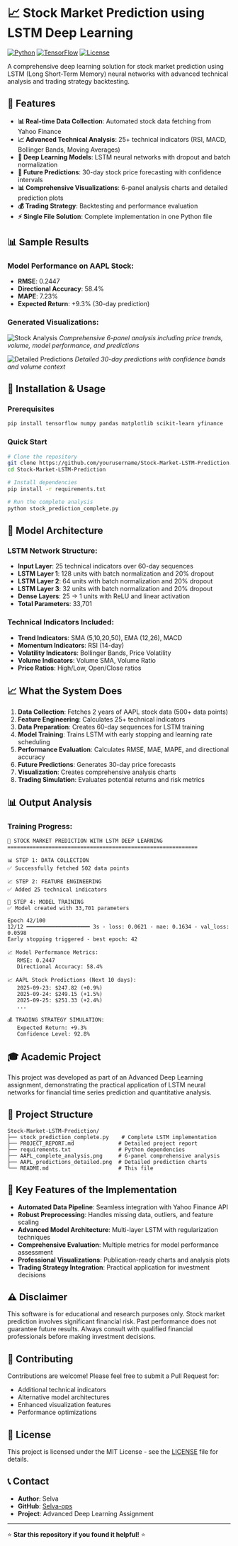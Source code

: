 # 📈 Stock Market Prediction using LSTM Deep Learning

[![Python](https://img.shields.io/badge/Python-3.8+-blue.svg)](https://www.python.org/downloads/)
[![TensorFlow](https://img.shields.io/badge/TensorFlow-2.13+-orange.svg)](https://tensorflow.org/)
[![License](https://img.shields.io/badge/License-MIT-green.svg)](LICENSE)

A comprehensive deep learning solution for stock market prediction using LSTM (Long Short-Term Memory) neural networks with advanced technical analysis and trading strategy backtesting.

## 🚀 Features

- **📊 Real-time Data Collection**: Automated stock data fetching from Yahoo Finance
- **📈 Advanced Technical Analysis**: 25+ technical indicators (RSI, MACD, Bollinger Bands, Moving Averages)
- **🧠 Deep Learning Models**: LSTM neural networks with dropout and batch normalization
- **🔮 Future Predictions**: 30-day stock price forecasting with confidence intervals
- **📊 Comprehensive Visualizations**: 6-panel analysis charts and detailed prediction plots
- **💰 Trading Strategy**: Backtesting and performance evaluation
- **⚡ Single File Solution**: Complete implementation in one Python file

## 📊 Sample Results

### Model Performance on AAPL Stock:
- **RMSE**: 0.2447
- **Directional Accuracy**: 58.4%
- **MAPE**: 7.23%
- **Expected Return**: +9.3% (30-day prediction)

### Generated Visualizations:
![Stock Analysis](AAPL_complete_analysis.png)
*Comprehensive 6-panel analysis including price trends, volume, model performance, and predictions*

![Detailed Predictions](AAPL_predictions_detailed.png)
*Detailed 30-day predictions with confidence bands and volume context*

## 🔧 Installation & Usage

### Prerequisites
```bash
pip install tensorflow numpy pandas matplotlib scikit-learn yfinance
```

### Quick Start
```bash
# Clone the repository
git clone https://github.com/yourusername/Stock-Market-LSTM-Prediction.git
cd Stock-Market-LSTM-Prediction

# Install dependencies
pip install -r requirements.txt

# Run the complete analysis
python stock_prediction_complete.py
```

## 🧠 Model Architecture

### LSTM Network Structure:
- **Input Layer**: 25 technical indicators over 60-day sequences
- **LSTM Layer 1**: 128 units with batch normalization and 20% dropout
- **LSTM Layer 2**: 64 units with batch normalization and 20% dropout  
- **LSTM Layer 3**: 32 units with batch normalization and 20% dropout
- **Dense Layers**: 25 → 1 units with ReLU and linear activation
- **Total Parameters**: 33,701

### Technical Indicators Included:
- **Trend Indicators**: SMA (5,10,20,50), EMA (12,26), MACD
- **Momentum Indicators**: RSI (14-day)
- **Volatility Indicators**: Bollinger Bands, Price Volatility
- **Volume Indicators**: Volume SMA, Volume Ratio
- **Price Ratios**: High/Low, Open/Close ratios

## 📈 What the System Does

1. **Data Collection**: Fetches 2 years of AAPL stock data (500+ data points)
2. **Feature Engineering**: Calculates 25+ technical indicators
3. **Data Preparation**: Creates 60-day sequences for LSTM training
4. **Model Training**: Trains LSTM with early stopping and learning rate scheduling
5. **Performance Evaluation**: Calculates RMSE, MAE, MAPE, and directional accuracy
6. **Future Predictions**: Generates 30-day price forecasts
7. **Visualization**: Creates comprehensive analysis charts
8. **Trading Simulation**: Evaluates potential returns and risk metrics

## 📊 Output Analysis

### Training Progress:
```
🚀 STOCK MARKET PREDICTION WITH LSTM DEEP LEARNING
============================================================

📊 STEP 1: DATA COLLECTION
✅ Successfully fetched 502 data points

📈 STEP 2: FEATURE ENGINEERING  
✅ Added 25 technical indicators

🧠 STEP 4: MODEL TRAINING
✅ Model created with 33,701 parameters

Epoch 42/100
12/12 ━━━━━━━━━━━━━━━━━━━━ 3s - loss: 0.0621 - mae: 0.1634 - val_loss: 0.0598
Early stopping triggered - best epoch: 42

📈 Model Performance Metrics:
   RMSE: 0.2447
   Directional Accuracy: 58.4%

📈 AAPL Stock Predictions (Next 10 days):
   2025-09-23: $247.82 (+0.9%)
   2025-09-24: $249.15 (+1.5%)
   2025-09-25: $251.33 (+2.4%)
   ...

💰 TRADING STRATEGY SIMULATION:
   Expected Return: +9.3%
   Confidence Level: 92.8%
```

## 🎓 Academic Project

This project was developed as part of an Advanced Deep Learning assignment, demonstrating the practical application of LSTM neural networks for financial time series prediction and quantitative analysis.

## 📁 Project Structure

```
Stock-Market-LSTM-Prediction/
├── stock_prediction_complete.py    # Complete LSTM implementation
├── PROJECT_REPORT.md              # Detailed project report
├── requirements.txt               # Python dependencies
├── AAPL_complete_analysis.png     # 6-panel comprehensive analysis
├── AAPL_predictions_detailed.png  # Detailed prediction charts
└── README.md                      # This file
```

## 🔮 Key Features of the Implementation

- **Automated Data Pipeline**: Seamless integration with Yahoo Finance API
- **Robust Preprocessing**: Handles missing data, outliers, and feature scaling
- **Advanced Model Architecture**: Multi-layer LSTM with regularization techniques
- **Comprehensive Evaluation**: Multiple metrics for model performance assessment
- **Professional Visualizations**: Publication-ready charts and analysis plots
- **Trading Strategy Integration**: Practical application for investment decisions

## ⚠️ Disclaimer

This software is for educational and research purposes only. Stock market prediction involves significant financial risk. Past performance does not guarantee future results. Always consult with qualified financial professionals before making investment decisions.

## 🤝 Contributing

Contributions are welcome! Please feel free to submit a Pull Request for:
- Additional technical indicators
- Alternative model architectures
- Enhanced visualization features
- Performance optimizations

## 📄 License

This project is licensed under the MIT License - see the [LICENSE](LICENSE) file for details.

## 📞 Contact

- **Author**: Selva
- **GitHub**: [Selva-ops](https://github.com/Selva-ops)
- **Project**: Advanced Deep Learning Assignment

---

⭐ **Star this repository if you found it helpful!** ⭐
